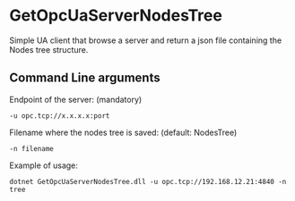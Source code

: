 # GetOpcUaServerNodesTree

Simple UA client that browse a server and return a json file containing the Nodes tree structure.

## Command Line arguments

Endpoint of the server: (mandatory)

```
-u opc.tcp://x.x.x.x:port
```

Filename where the nodes tree is saved: (default: NodesTree)

```
-n filename
```

Example of usage:
```
dotnet GetOpcUaServerNodesTree.dll -u opc.tcp://192.168.12.21:4840 -n tree
```